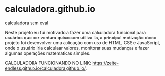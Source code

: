 # calculadora.github.io
calculadora sem eval


Neste projeto eu fui motivado a fazer uma calculadora funcional para usuários que por ventura quisessem utiliza-la, a principal motivação deste projeto foi desenvolver uma
aplicação com uso de HTML, CSS e JavaScript, onde o usuário iria calculaar valores, monitorar suas mudanças e fazer algumas operações matematicas simples.

CALCULADORA FUNCIONANDO NO LINK: https://zeite-endless.github.io/calculadora.github.io/.
